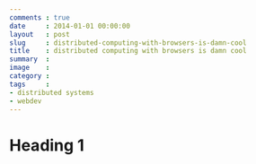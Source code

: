 ```yaml
---
comments : true
date     : 2014-01-01 00:00:00
layout   : post
slug     : distributed-computing-with-browsers-is-damn-cool
title    : distributed computing with browsers is damn cool
summary  : 
image    : 
category : 
tags     :
- distributed systems
- webdev
---
```


# Heading 1
